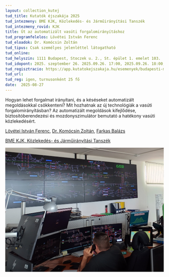 ```yaml
---
layout: collection_kutej
tud_title: Kutatók éjszakája 2025
tud_intezmeny: BME KJK, Közlekedés- és Járműirányítási Tanszék
tud_intezmeny_rovid: KJK
title: Út az automatizált vasúti forgalomirányításhoz
tud_programfelelos: Lövétei István Ferenc
tud_eloadok: Dr. Komócsin Zoltán
tud_tipus: Csak személyes jelenléttel látogatható
tud_online: 
tud_helyszin: 1111 Budapest, Stoczek u. 2., St. épület 1. emelet 103.
tud_idopont: 2025. szeptember 26. 2025.09.26. 17:00, 2025.09.26. 18:00, 2025.09.26. 19:00, 2025.09.26. 20:00
tud_regisztracio: https://app.kutatokejszakaja.hu/esemenyek/budapesti-muszaki-es-gazdasagtudomanyi-egyetem-bme/ut-az-automatizalt-vasuti-forgalomiranyitashoz
tud_url: 
tud_reg: igen, turnusonként 25 fő
date:  2025-08-27
---
```


Hogyan lehet forgalmat irányítani, és a késéseket automatizált megoldásokkal csökkenteni? Mit hozhatnak az új technológiák a vasúti forgalomirányításban? 
Az automatizált megoldások kifejlődése, biztosítóberendezési és mozdonyszimulátor bemutató a hatékony vasúti közlekedésért.

[Lövétei István Ferenc](https://tudprog.bme.hu/kutatok_ejszakaja/profilok/lovetei_istvan_ferenc), [Dr. Komócsin Zoltán](https://tudprog.bme.hu/kutatok_ejszakaja/profilok/komocsin_zoltan), [Farkas Balázs](https://tudprog.bme.hu/kutatok_ejszakaja/profilok/farkas_balazs)

[BME KJK, Közlekedés- és Járműirányítási Tanszék](https://kjit.bme.hu/index.php/hu/) 

![Út az automatizált vasúti forgalomirányításhoz](../2025/images/ut-az-automatizalt-vasuti-forgalomiranyitashoz.jpg)
